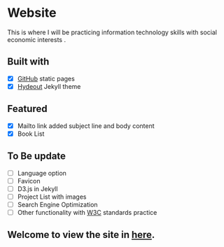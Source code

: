 # Website
This is where I will be practicing information technology skills with social economic interests .  

Built with
----
- [x] [GitHub](https://pages.github.com/) static pages
- [x] [Hydeout](https://fongandrew.github.io/hydeout/) Jekyll theme

Featured
----
- [x] Mailto link added subject line and body content
- [x] Book List 

To Be update
----
- [ ] Language option
- [ ] Favicon
- [ ] D3.js in Jekyll
- [ ] Project List with images
- [ ] Search Engine Optimization
- [ ] Other functionality with [W3C](https://www.w3.org/standards/) standards practice

## Welcome to view the site in [here](https://jyang123-bit.github.io/Website/).
